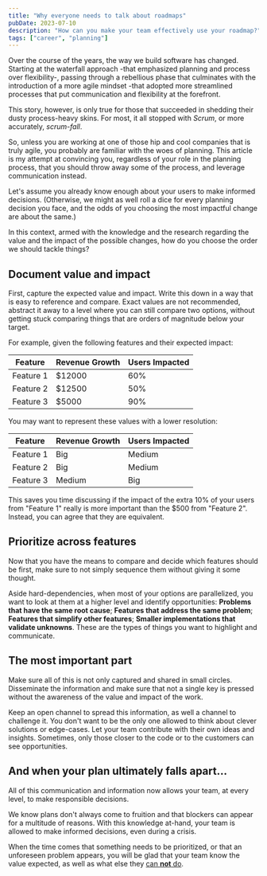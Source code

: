 ```yaml
---
title: "Why everyone needs to talk about roadmaps"
pubDate: 2023-07-10
description: "How can you make your team effectively use your roadmap?"
tags: ["career", "planning"]
---
```

Over the course of the years, the way we build software has changed.
Starting at the waterfall approach -that emphasized planning and process over flexibility-, passing through a rebellious phase that culminates with the introduction of a more agile mindset -that adopted more streamlined processes that put communication and flexibility at the forefront.

This story, however, is only true for those that succeeded in shedding their dusty process-heavy skins. For most, it all stopped with *Scrum*, or more accurately, *scrum-fall*.

So, unless you are working at one of those hip and cool companies that is truly agile, you probably are familiar with the woes of planning. This article is my attempt at convincing you, regardless of your role in the planning process, that you should throw away some of the process, and leverage communication instead.

Let's assume you already know enough about your users to make informed decisions. (Otherwise, we might as well roll a dice for every planning decision you face, and the odds of you choosing the most impactful change are about the same.)

In this context, armed with the knowledge and the research regarding the value and the impact of the possible changes, how do you choose the order we should tackle things?

## Document value and impact

First, capture the expected value and impact. Write this down in a way that is easy to reference and compare. Exact values are not recommended, abstract it away to a level where you can still compare two options, without getting stuck comparing things that are orders of magnitude below your target.

For example, given the following features and their expected impact:

| Feature | Revenue Growth | Users Impacted |
| --- | --- | --- |
| Feature 1 | $12000 | 60% |
| Feature 2 | $12500 | 50% |
| Feature 3 | $5000 | 90% |

You may want to represent these values with a lower resolution:

| Feature | Revenue Growth | Users Impacted |
| --- | --- | --- |
| Feature 1 | Big | Medium |
| Feature 2 | Big | Medium |
| Feature 3 | Medium | Big |

This saves you time discussing if the impact of the extra 10% of your users from "Feature 1" really is more important than the $500 from "Feature 2". Instead, you can agree that they are equivalent.

## Prioritize across features

Now that you have the means to compare and decide which features should be first, make sure to not simply sequence them without giving it some thought.

Aside hard-dependencies, when most of your options are parallelized, you want to look at them at a higher level and identify opportunities: **Problems that have the same root cause**; **Features that address the same problem**; **Features that simplify other features**; **Smaller implementations that validate unknowns**. These are the types of things you want to highlight and communicate.

## The most important part

Make sure all of this is not only captured and shared in small circles. Disseminate the information and make sure that not a single key is pressed without the awareness of the value and impact of the work.

Keep an open channel to spread this information, as well a channel to challenge it. You don't want to be the only one allowed to think about clever solutions or edge-cases. Let your team contribute with their own ideas and insights. Sometimes, only those closer to the code or to the customers can see opportunities.

## And when your plan ultimately falls apart...

All of this communication and information now allows your team, at every level, to make responsible decisions.

We know plans don't always come to fruition and that blockers can appear for a multitude of reasons. With this knowledge at-hand, your team is allowed to make informed decisions, even during a crisis.

When the time comes that something needs to be prioritized, or that an unforeseen problem appears, you will be glad that your team know the value expected, as well as what else they [can **not** do](https://taylor.town/shave-a-yak).